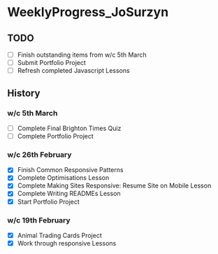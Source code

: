 # WeeklyProgress_JoSurzyn

## TODO
- [ ] Finish outstanding items from w/c 5th March
- [ ] Submit Portfolio Project
- [ ] Refresh completed Javascript Lessons

## History
### w/c 5th March
- [ ] Complete Final Brighton Times Quiz
- [ ] Complete Portfolio Project

### w/c 26th February
- [x] Finish Common Responsive Patterns
- [x] Complete Optimisations Lesson
- [x] Complete Making Sites Responsive: Resume Site on Mobile Lesson
- [x] Complete Writing READMEs Lesson
- [x] Start Portfolio Project

### w/c 19th February
- [x] Animal Trading Cards Project
- [x] Work through responsive Lessons
